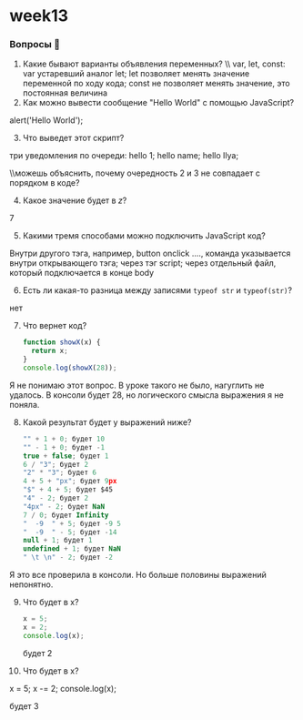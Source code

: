 # week13

### Вопросы 💎

1. Какие бывают варианты объявления переменных?
   \\\ var, let, const:
   var устаревший аналог let;
   let позволяет менять значение переменной по ходу кода;
   const не позволяет менять значение, это постоянная величина
2. Как можно вывести сообщение "Hello World" с помощью JavaScript?

alert('Hello World');

3. Что выведет этот скрипт?

три уведомления по очереди:
hello 1;
hello name;
hello Ilya;

\\\можешь объяснить, почему очередность 2 и 3 не совпадает с порядком в коде?

4. Какое значение будет в _z_?

7

5. Какими тремя способами можно подключить JavaScript код?

Внутри другого тэга, например, button onclick ...., команда указывается внутри открывающего тэга;
через тэг script;
через отдельный файл, который подключается в конце body

6. Есть ли какая-то разница между записями `typeof str` и `typeof(str)`?

нет

7. Что вернет код?

   ```jsx
   function showX(x) {
     return x;
   }
   console.log(showX(28));
   ```

Я не понимаю этот вопрос. В уроке такого не было, нагуглить не удалось. В консоли будет 28, но логического смысла выражения я не поняла.

8. Какой результат будет у выражений ниже?

   ```jsx
   "" + 1 + 0; будет 10
   "" - 1 + 0; будет -1
   true + false; будет 1
   6 / "3"; будет 2
   "2" * "3"; будет 6
   4 + 5 + "px"; будет 9px
   "$" + 4 + 5; будет $45
   "4" - 2; будет 2
   "4px" - 2; будет NaN
   7 / 0; будет Infinity
   "  -9  " + 5; будет -9 5
   "  -9  " - 5; будет -14
   null + 1; будет 1
   undefined + 1; будет NaN
   " \t \n" - 2; будет -2
   ```

Я это все проверила в консоли. Но больше половины выражений непонятно.

9. Что будет в x?

   ```jsx
   x = 5;
   x = 2;
   console.log(x);
   ```

   будет 2

10. Что будет в x?

x = 5;
x -= 2;
console.log(x);

будет 3
